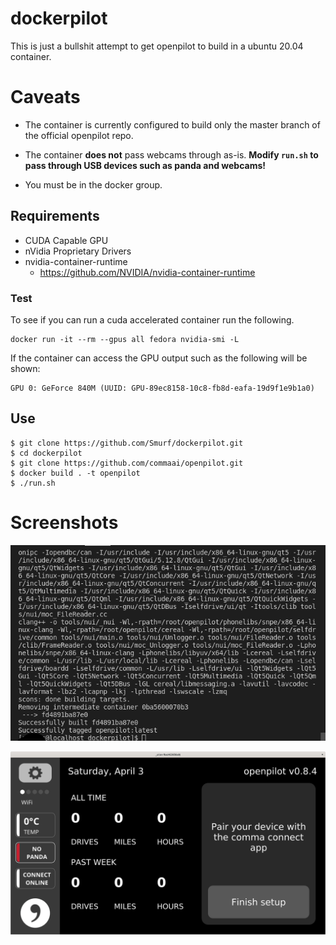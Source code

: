# dockerpilot

This is just a bullshit attempt to get openpilot to build in a ubuntu 20.04 container.

# Caveats

* The container is currently configured to build only the master branch of the official openpilot repo.

* The container **does not** pass webcams through as-is. **Modify `run.sh` to pass through USB devices such as panda and webcams!**

* You must be in the docker group.

## Requirements

* CUDA Capable GPU
* nVidia Proprietary Drivers
* nvidia-container-runtime
    - https://github.com/NVIDIA/nvidia-container-runtime

### Test

To see if you can run a cuda accelerated container run the following.
```
docker run -it --rm --gpus all fedora nvidia-smi -L
```

If the container can access the GPU output such as the following will be shown:
```
GPU 0: GeForce 840M (UUID: GPU-89ec8158-10c8-fb8d-eafa-19d9f1e9b1a0)
```

##  Use
```
$ git clone https://github.com/Smurf/dockerpilot.git
$ cd dockerpilot
$ git clone https://github.com/commaai/openpilot.git
$ docker build . -t openpilot
$ ./run.sh
```

# Screenshots

![works on my machine haha](./works-on-my-machine.png)

![ui pic](./qt-ui.png)
